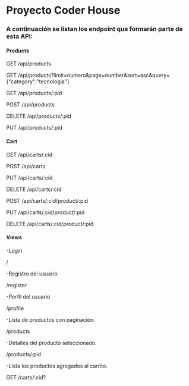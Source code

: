 # Proyecto Coder House

### A continuación se listan los endpoint que formarán parte de esta API:

#### Products
GET /api/products

GET /api/products?limit=numero&page=number&sort=asc&query={"category":"tecnologia"}

GET /api/products/:pid

POST /api/products

DELETE /api/products/:pid

PUT /api/products/:pid

#### Cart
GET /api/carts/:cid

POST /api/carts

PUT /api/carts/:cid

DELETE /api/carts/:cid

POST /api/carts/:cid/product/:pid

PUT /api/carts/:cid/product/:pid

DELETE /api/carts/:cid/product/:pid


#### Views 
-Login

/

-Registro del usuario

/register

-Perfil del usuario

/profile

-Lista de productos con paginación.

/products

-Detalles del producto seleccionado.

/products/:pid

-Lista los productos agregados al carrito.

GET /carts/:cid?
